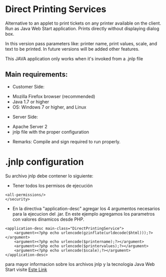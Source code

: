 # Direct Printing Services
Alternative to an applet to print tickets on any printer available on the client.
Run as Java Web Start application. Prints directly without displaying dialog box.

 In this version pass parameters like: printer name, print values, scale, and text to be printed.
 In future versions will be added other features.

 This JAVA application only works when it's invoked from a .jnlp file

 ## Main requirements:
 * Customer Side:
  - Mozilla Firefox browser (recommended)
  - Java 1.7 or higher
  - OS: Windows 7 or higher, and Linux
 
 * Server Side:
  - Apache Server 2
  - jnlp file with the proper configuration
 
 * Remarks: Compile and sign required to run properly.

# .jnlp configuration

Su archivo jnlp debe contener lo siguiente:

* Tener todos los permisos de ejecución

```[xml]
<all-permissions/>
</security>
```
* En la directiva "application-desc" agregar los 4 argumentos necesarios para la ejecucion del .jar.
	En este ejemplo agregamos los parametros con valores dinamicos desde PHP.

```[xml]
<application-desc main-class="DirectPrintingService">
    <argument><?php echo urlencode(gzinflate(urldecode($html)));?></argument>
    <argument><?php echo urlencode($printername);?></argument>
	<argument><?php echo urlencode($printervalues);?></argument>
    <argument><?php echo urlencode($scale);?></argument>
</application-desc>
```

para mayor informacion sobre los archivos jnlp y la tecnologia Java Web Start visite 
[Este Link](https://docs.oracle.com/javase/tutorial/deployment/webstart/index.html)


